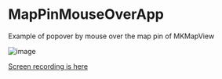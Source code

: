 # MapPinMouseOverApp
Example of popover by mouse over the map pin of MKMapView

![image](https://hideo-uhara.github.io/homepage/MapPinMouseOverApp/MapPinMouseOverApp1.png?ver=2)

[Screen recording is here](https://mac-iphone-etc.cocolog-nifty.com/blog/files/2022051301.mov)
